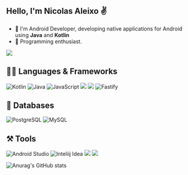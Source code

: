 <p align="left">
 
## Hello, I'm Nicolas Aleixo ✌️

- 🫡 I'm Android Developer, developing native applications for Android using **Java** and **Kotlin**
- 🚀 Programming enthusiast.
 
<a href="https://www.linkedin.com/in/nicolas-aleixo/"><img src="https://img.shields.io/badge/LinkedIn-0077B5?style=for-the-badge&logo=linkedin&logoColor=white"></a>
 
 ## 👨‍💻 Languages & Frameworks
  ![Kotlin](https://img.shields.io/badge/kotlin-%237F52FF.svg?style=for-the-badge&logo=kotlin&logoColor=white)
  ![Java](https://img.shields.io/badge/Java-ED8B00?style=for-the-badge&logo=openjdk&logoColor=white)
  ![JavaScript](https://img.shields.io/badge/javascript-%23323330.svg?style=for-the-badge&logo=javascript&logoColor=%23F7DF1E)
  ![](https://img.shields.io/badge/Node.js-43853D?style=for-the-badge&logo=node.js&logoColor=white)
  ![](https://img.shields.io/badge/Android-3DDC84?style=for-the-badge&logo=android&logoColor=white)
  ![Fastify](https://img.shields.io/badge/fastify-%23000000.svg?style=for-the-badge&logo=fastify&logoColor=white)

 ## 🎲 Databases
![PostgreSQL](https://img.shields.io/badge/PostgreSQL-316192?style=for-the-badge&logo=postgresql&logoColor=white)
![MySQL](https://img.shields.io/badge/MySQL-00000F?style=for-the-badge&logo=mysql&logoColor=white)
<!-- <img src="https://user-images.githubusercontent.com/70382532/138322189-2db8df52-9dcb-40a0-88a8-c365466bd33d.gif" width="700" height="400" /> -->

<!-- [![GitHub Streak](https://github-readme-streak-stats.herokuapp.com?user=Aleixo-Dev&theme=dracula&border_radius=4&locale=pt_BR&date_format=j%2Fn%5B%2FY%5D)](https://git.io/streak-stats)  -->
 
## ⚒️ Tools
 ![Android Studio](https://img.shields.io/badge/Android%20Studio-3DDC84.svg?style=for-the-badge&logo=android-studio&logoColor=white)
 ![Inteliij Idea](https://img.shields.io/badge/IntelliJ_IDEA-000000.svg?style=for-the-badge&logo=intellij-idea&logoColor=white)
 ![](https://img.shields.io/badge/GIT-E44C30?style=for-the-badge&logo=git&logoColor=white)
 ![](https://img.shields.io/badge/Visual_Studio_Code-0078D4?style=for-the-badge&logo=visual%20studio%20code&logoColor=white)
 
 ![Anurag's GitHub stats](https://github-readme-stats.vercel.app/api?username=aleixo-dev&bg_color=30,020024,092c79&title_color=fff&show_icons=true&text_color=fff)
